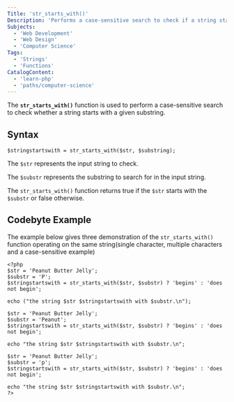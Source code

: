 ```yaml
---
Title: 'str_starts_with()'
Description: 'Performs a case-sensitive search to check if a string starts with a certain substring.'
Subjects:
  - 'Web Development'
  - 'Web Design'
  - 'Computer Science'
Tags:
  - 'Strings'
  - 'Functions'
CatalogContent:
  - 'learn-php'
  - 'paths/computer-science'
---
```


The **`str_starts_with()`** function is used to perform a case-sensitive search to check whether a string starts with a given substring.

## Syntax

```pseudo
$stringstartswith = str_starts_with($str, $substring);
```

The `$str` represents the input string to check.

The `$substr` represents the substring to search for in the input string.

The `str_starts_with()` function returns true if the `$str` starts with the `$substr` or false otherwise.

## Codebyte Example

The example below gives three demonstration of the `str_starts_with()` function operating on the same string(single character, multiple characters and a case-sensitive example)

```codebyte/php
<?php
$str = 'Peanut Butter Jelly';
$substr = 'P';
$stringstartswith = str_starts_with($str, $substr) ? 'begins' : 'does not begin';

echo ("the string $str $stringstartswith with $substr.\n");

$str = 'Peanut Butter Jelly';
$substr = 'Peanut';
$stringstartswith = str_starts_with($str, $substr) ? 'begins' : 'does not begin';

echo "the string $str $stringstartswith with $substr.\n";

$str = 'Peanut Butter Jelly';
$substr = 'p';
$stringstartswith = str_starts_with($str, $substr) ? 'begins' : 'does not begin';

echo "the string $str $stringstartswith with $substr.\n";
?>
```
